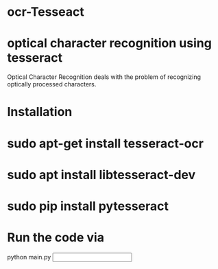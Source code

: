 # ocr-Tesseact
# optical character recognition using tesseract
Optical Character Recognition deals with the problem of recognizing optically processed
characters.
# Installation 
# sudo apt-get install tesseract-ocr 
# sudo apt install libtesseract-dev   
# sudo pip install pytesseract
# Run the code via
python main.py <input path> <output path>
